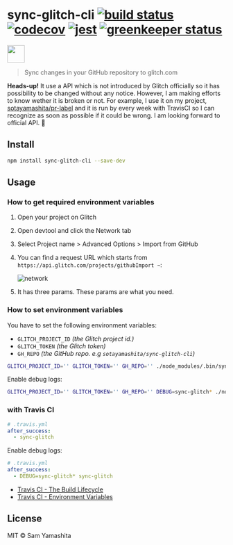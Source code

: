 [build badge]: https://travis-ci.org/sotayamashita/glitch-deploy-cli.svg?branch=master
[build url]:   https://travis-ci.org/sotayamashita/glitch-deploy-cli
[jest badge]: https://img.shields.io/badge/tested_with-jest-99424f.svg
[jest url]:   https://github.com/facebook/jest
[codecov badge]: https://codecov.io/gh/sotayamashita/glitch-deploy-cli/branch/master/graph/badge.svg
[codecov url]:   https://codecov.io/gh/sotayamashita/glitch-deploy-cli
[greenkeeper badge]: https://badges.greenkeeper.io/sotayamashita/glitch-deploy-cli.svg
[greenkeeper url]:   https://greenkeeper.io/

# sync-glitch-cli [![build status][build badge]][build url] [![codecov][codecov badge]][codecov url] [![jest][jest badge]][jest url] [![greenkeeper status][greenkeeper badge]][greenkeeper url]

<p>
  <a href="https://www.patreon.com/bePatron?u=6995574">
    <img src="https://c5.patreon.com/external/logo/become_a_patron_button.png" height="40px" />
  </a>
</p>

> Sync changes in your GitHub repository to glitch.com

**Heads-up!** It use a API which is not introduced by Glitch officially so it has possibility to be changed without any notice. However, I am making efforts to know wether it is broken or not. For example, I use it on my project,  [sotayamashita/pr-label](https://github.com/sotayamashita/pr-label/) and it is run by every week with TravisCI so I can recognize as soon as possible if it could be wrong. I am looking forward to official API. :unicorn:

## Install

```bash
npm install sync-glitch-cli --save-dev
```

## Usage

### How to get required environment variables

1. Open your project on Glitch
1. Open devtool and click the Network tab
1. Select Project name > Advanced Options > Import from GitHub
1. You can find a request URL which starts from `https://api.glitch.com/projects/githubImport ~`:

   ![network](https://user-images.githubusercontent.com/1587053/33523225-a779160e-d844-11e7-9dc2-28e9afed9260.png)

1. It has three params. These params are what you need.

### How to set environment variables

You have to set the following environment variables:

- `GLITCH_PROJECT_ID` _(the Glitch project id.)_
- `GLITCH_TOKEN` _(the Glitch token)_
- `GH_REPO` _(the GitHub repo. e.g `sotayamashita/sync-glitch-cli`)_

```bash
GLITCH_PROJECT_ID='' GLITCH_TOKEN='' GH_REPO='' ./node_modules/.bin/sync-glitch
```

Enable debug logs:

```bash
GLITCH_PROJECT_ID='' GLITCH_TOKEN='' GH_REPO='' DEBUG=sync-glitch* ./node_modules/.bin/sync-glitch
```

### with Travis CI

```yml
# .travis.yml
after_success:
  - sync-glitch
```

Enable debug logs:

```yml
# .travis.yml
after_success:
  - DEBUG=sync-glitch* sync-glitch
```

- [Travis CI - The Build Lifecycle](https://docs.travis-ci.com/user/customizing-the-build/#The-Build-Lifecycle)
- [Travis CI - Environment Variables](https://docs.travis-ci.com/user/environment-variables/)

## License

MIT © Sam Yamashita
